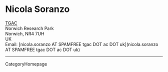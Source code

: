 
# Nicola Soranzo

[TGAC](http://www.tgac.ac.uk/)<br />
Norwich Research Park<br />
Norwich, NR4 7UH<br />
UK<br />
Email: [nicola.soranzo AT SPAMFREE tgac DOT ac DOT uk](nicola.soranzo AT SPAMFREE tgac DOT ac DOT uk)

----
CategoryHomepage
